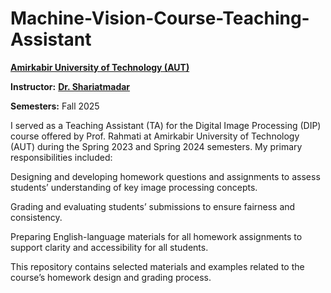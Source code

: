 # Machine-Vision-Course-Teaching-Assistant

**[Amirkabir University of Technology (AUT)](https://aut.ac.ir/en)**

**Instructor:**
**[Dr. Shariatmadar](https://scholar.google.com/citations?user=SrN4regAAAAJ&hl=en)**

**Semesters:**
Fall 2025

I served as a Teaching Assistant (TA) for the Digital Image Processing (DIP) course offered by Prof. Rahmati at Amirkabir University of Technology (AUT) during the Spring 2023 and Spring 2024 semesters.
My primary responsibilities included:

Designing and developing homework questions and assignments to assess students’ understanding of key image processing concepts.

Grading and evaluating students’ submissions to ensure fairness and consistency.

Preparing English-language materials for all homework assignments to support clarity and accessibility for all students.

This repository contains selected materials and examples related to the course’s homework design and grading process.
